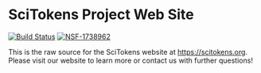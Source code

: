 # SciTokens Project Web Site

[![Build Status](https://travis-ci.org/scitokens/scitokens.github.io.svg?branch=master)](https://travis-ci.org/scitokens/scitokens.github.io)
[![NSF-1738962](https://img.shields.io/badge/NSF-1738962-blue.svg)](https://nsf.gov/awardsearch/showAward?AWD_ID=1738962)

This is the raw source for the SciTokens website at https://scitokens.org.
Please visit our website to learn more or contact us with further questions!
